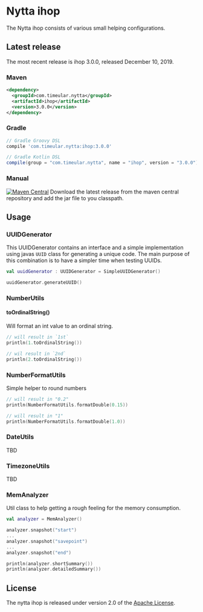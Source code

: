# Nytta ihop

The Nytta ihop consists of various small helping configurations.

## Latest release

The most recent release is ihop 3.0.0, released December 10, 2019.

### Maven

```xml
<dependency>
  <groupId>com.timeular.nytta</groupId>
  <artifactId>ihop</artifactId>
  <version>3.0.0</version>
</dependency>
```

### Gradle

```gradle
// Gradle Groovy DSL
compile 'com.timeular.nytta:ihop:3.0.0'

// Gradle Kotlin DSL
compile(group = "com.timeular.nytta", name = "ihop", version = "3.0.0")
```

### Manual

[![Maven Central](https://maven-badges.herokuapp.com/maven-central/com.timeular.nytta/ihop/badge.svg)](https://maven-badges.herokuapp.com/maven-central/com.timeular.nytta/ihop/badge.svg)
Download the latest release from the maven central repository and add the jar file to you classpath.

## Usage

### UUIDGenerator

This UUIDGenerator contains an interface and a simple implementation using javas `UUID` class
for generating a unique code. The main purpose of this combination is to have a simpler time
when testing UUIDs.

```kotlin
val uuidGenerator : UUIDGenerator = SimpleUUIDGenerator()

uuidGenerator.generateUUID()
```

### NumberUtils

#### toOrdinalString()

Will format an int value to an ordinal string.

```kotlin
// will result in `1st`
println(1.toOrdinalString())

// wil result in `2nd`
println(2.toOrdinalString())
```

### NumberFormatUtils

Simple helper to round numbers

```kotlin
// will result in "0.2"
println(NumberFormatUtils.formatDouble(0.15))

// will result in "1"
println(NumberFormatUtils.formatDouble(1.0))
```

### DateUtils

TBD

### TimezoneUtils

TBD

### MemAnalyzer

Util class to help getting a rough feeling for the memory consumption.

```kotlin
val analyzer = MemAnalyzer()

analyzer.snapshot("start")
...
analyzer.snapshot("savepoint")
...
analyzer.snapshot("end")

println(analyzer.shortSummary())
println(analyzer.detailedSummary())

```

## License

The nytta ihop is released under version 2.0 of the [Apache License][].

[Apache License]: http://www.apache.org/licenses/LICENSE-2.0
